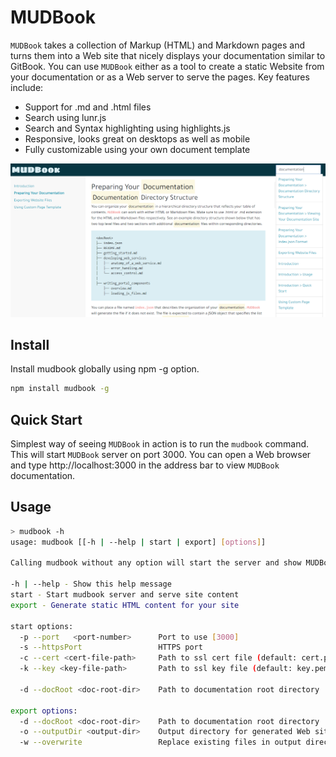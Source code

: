 # MUDBook
`MUDBook` takes a collection of Markup (HTML) and Markdown pages and turns them into a Web site that nicely displays your documentation similar to GitBook. You can use `MUDBook` either as a tool to create a static Website from your documentation or as a Web server to serve the pages. Key features include:
* Support for .md and .html files
* Search using lunr.js
* Search and Syntax highlighting using highlights.js
* Responsive, looks great on desktops as well as mobile
* Fully customizable using your own document template

![MUDBook Screenshot](https://raw.githubusercontent.com/pdabke/mudbook/master/lib/doc/mb_screenshot.png)

## Install
Install mudbook globally using npm -g option.
``` bash
npm install mudbook -g
```

## Quick Start
Simplest way of seeing `MUDBook` in action is to run the `mudbook` command. This will start `MUDBook` server on port 3000. You can open a Web browser and type http://localhost:3000 in the address bar to view `MUDBook` documentation.

## Usage

``` bash
> mudbook -h
usage: mudbook [[-h | --help | start | export] [options]]

Calling mudbook without any option will start the server and show MUDBook documentation.

-h | --help - Show this help message
start - Start mudbook server and serve site content
export - Generate static HTML content for your site

start options:
  -p --port   <port-number>      Port to use [3000]
  -s --httpsPort                 HTTPS port
  -c --cert <cert-file-path>     Path to ssl cert file (default: cert.pem)
  -k --key <key-file-path>       Path to ssl key file (default: key.pem)

  -d --docRoot <doc-root-dir>    Path to documentation root directory

export options:
  -d --docRoot <doc-root-dir>    Path to documentation root directory
  -o --outputDir <output-dir>    Output directory for generated Web site files
  -w --overwrite                 Replace existing files in output directory
```
